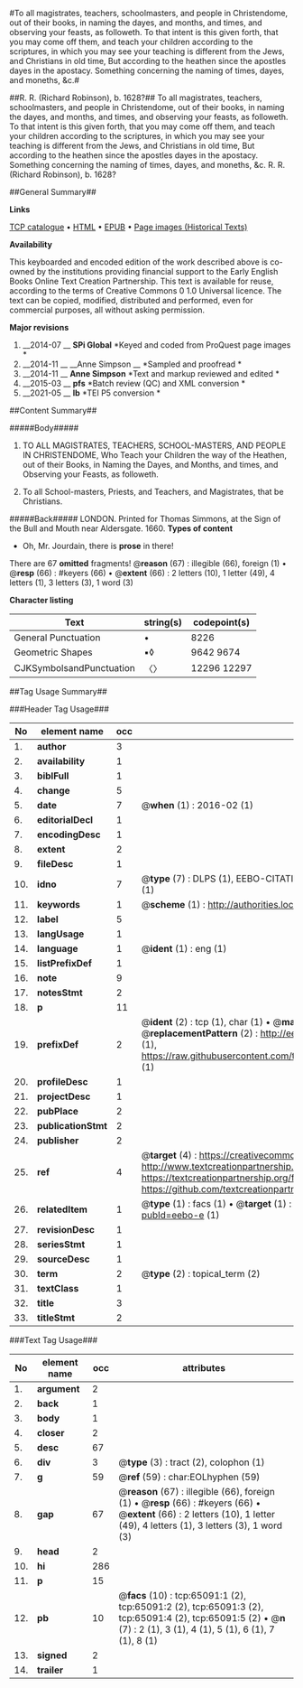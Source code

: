 #To all magistrates, teachers, schoolmasters, and people in Christendome,  out of their books, in naming the dayes, and months, and times, and observing your feasts, as followeth. To that intent is this given forth, that you may come off them, and teach your children according to the scriptures, in which you may see your teaching is different from the Jews, and Christians in old time, But according to the heathen since the apostles dayes in the apostacy. Something concerning the naming of times, dayes, and moneths, &c.#

##R. R. (Richard Robinson), b. 1628?##
To all magistrates, teachers, schoolmasters, and people in Christendome,  out of their books, in naming the dayes, and months, and times, and observing your feasts, as followeth. To that intent is this given forth, that you may come off them, and teach your children according to the scriptures, in which you may see your teaching is different from the Jews, and Christians in old time, But according to the heathen since the apostles dayes in the apostacy. Something concerning the naming of times, dayes, and moneths, &c.
R. R. (Richard Robinson), b. 1628?

##General Summary##

**Links**

[TCP catalogue](http://www.ota.ox.ac.uk/tcp/)  • 
[HTML](http://tei.it.ox.ac.uk/tcp/Texts-HTML/free/A58/A58324.html)  • 
[EPUB](http://tei.it.ox.ac.uk/tcp/Texts-EPUB/free/A58/A58324.epub) • 
[Page images (Historical Texts)](https://historicaltexts.jisc.ac.uk/eebo-12644447e)

**Availability**

This keyboarded and encoded edition of the work described above is co-owned by the
    institutions providing financial support to the Early English Books Online Text Creation
    Partnership. This text is available for reuse, according to the terms of  Creative Commons 0 1.0 Universal
    licence. The text can be copied, modified, distributed and performed, even for commercial
    purposes, all without asking permission.

**Major revisions**

1. __2014-07 __ __SPi Global__ *Keyed and coded from ProQuest page images *
1. __2014-11 __ __Anne Simpson __ *Sampled and proofread *
1. __2014-11 __ __Anne Simpson__ *Text and markup reviewed and edited *
1. __2015-03 __ __pfs__ *Batch review (QC) and XML conversion *
1. __2021-05 __ __lb__ *TEI P5 conversion *

##Content Summary##

#####Body#####

1. TO ALL MAGISTRATES, TEACHERS, SCHOOL-MASTERS, AND PEOPLE IN CHRISTENDOME, Who Teach your Children the way of the Heathen, out of their Books, in Naming the Dayes, and Months, and times, and Observing your Feasts, as followeth.

1. To all School-masters, Priests, and Teachers, and Magistrates, that be Christians.

#####Back#####
LONDON. Printed for Thomas Simmons, at the Sign of the Bull and Mouth near Aldersgate. 1660.
**Types of content**

  * Oh, Mr. Jourdain, there is **prose** in there!

There are 67 **omitted** fragments! 
 @__reason__ (67) : illegible (66), foreign (1)  •  @__resp__ (66) : #keyers (66)  •  @__extent__ (66) : 2 letters (10), 1 letter (49), 4 letters (1), 3 letters (3), 1 word (3)

**Character listing**


|Text|string(s)|codepoint(s)|
|---|---|---|
|General Punctuation|•|8226|
|Geometric Shapes|▪◊|9642 9674|
|CJKSymbolsandPunctuation|〈〉|12296 12297|

##Tag Usage Summary##

###Header Tag Usage###

|No|element name|occ|attributes|
|---|---|---|---|
|1.|__author__|3||
|2.|__availability__|1||
|3.|__biblFull__|1||
|4.|__change__|5||
|5.|__date__|7| @__when__ (1) : 2016-02 (1)|
|6.|__editorialDecl__|1||
|7.|__encodingDesc__|1||
|8.|__extent__|2||
|9.|__fileDesc__|1||
|10.|__idno__|7| @__type__ (7) : DLPS (1), EEBO-CITATION (1), VID (1), EEBO-PROQUEST (1), STC (2), OCLC (1)|
|11.|__keywords__|1| @__scheme__ (1) : http://authorities.loc.gov/ (1)|
|12.|__label__|5||
|13.|__langUsage__|1||
|14.|__language__|1| @__ident__ (1) : eng (1)|
|15.|__listPrefixDef__|1||
|16.|__note__|9||
|17.|__notesStmt__|2||
|18.|__p__|11||
|19.|__prefixDef__|2| @__ident__ (2) : tcp (1), char (1)  •  @__matchPattern__ (2) : ([0-9\-]+):([0-9IVX]+) (1), (.+) (1)  •  @__replacementPattern__ (2) : http://eebo.chadwyck.com/downloadtiff?vid=$1&page=$2 (1), https://raw.githubusercontent.com/textcreationpartnership/Texts/master/tcpchars.xml#$1 (1)|
|20.|__profileDesc__|1||
|21.|__projectDesc__|1||
|22.|__pubPlace__|2||
|23.|__publicationStmt__|2||
|24.|__publisher__|2||
|25.|__ref__|4| @__target__ (4) : https://creativecommons.org/publicdomain/zero/1.0/ (1), http://www.textcreationpartnership.org/docs/. (1), https://textcreationpartnership.org/faq/#faq05 (1), https://github.com/textcreationpartnership (1)|
|26.|__relatedItem__|1| @__type__ (1) : facs (1)  •  @__target__ (1) : https://data.historicaltexts.jisc.ac.uk/view?pubId=eebo-e (1)|
|27.|__revisionDesc__|1||
|28.|__seriesStmt__|1||
|29.|__sourceDesc__|1||
|30.|__term__|2| @__type__ (2) : topical_term (2)|
|31.|__textClass__|1||
|32.|__title__|3||
|33.|__titleStmt__|2||


###Text Tag Usage###

|No|element name|occ|attributes|
|---|---|---|---|
|1.|__argument__|2||
|2.|__back__|1||
|3.|__body__|1||
|4.|__closer__|2||
|5.|__desc__|67||
|6.|__div__|3| @__type__ (3) : tract (2), colophon (1)|
|7.|__g__|59| @__ref__ (59) : char:EOLhyphen (59)|
|8.|__gap__|67| @__reason__ (67) : illegible (66), foreign (1)  •  @__resp__ (66) : #keyers (66)  •  @__extent__ (66) : 2 letters (10), 1 letter (49), 4 letters (1), 3 letters (3), 1 word (3)|
|9.|__head__|2||
|10.|__hi__|286||
|11.|__p__|15||
|12.|__pb__|10| @__facs__ (10) : tcp:65091:1 (2), tcp:65091:2 (2), tcp:65091:3 (2), tcp:65091:4 (2), tcp:65091:5 (2)  •  @__n__ (7) : 2 (1), 3 (1), 4 (1), 5 (1), 6 (1), 7 (1), 8 (1)|
|13.|__signed__|2||
|14.|__trailer__|1||
